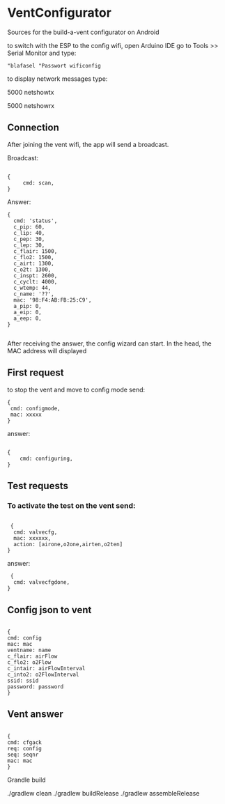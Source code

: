# VentConfigurator

Sources for the build-a-vent configurator on Android

to switch with the ESP to the config wifi, open Arduino IDE go to Tools >> Serial Monitor and type:

```
"blafasel "Passwort wificonfig

```

to display network messages type:

5000 netshowtx

5000 netshowrx

## Connection

After joining the vent wifi, the app will send a broadcast.

Broadcast:

```

{
     cmd: scan,
}

```

Answer:

```
{
  cmd: 'status',
  c_pip: 60,
  c_lip: 40,
  c_pep: 30,
  c_lep: 30,
  c_flair: 1500,
  c_flo2: 1500,
  c_airt: 1300,
  c_o2t: 1300,
  c_inspt: 2600,
  c_cyclt: 4000,
  c_wtemp: 44,
  c_name: '??',
  mac: '98:F4:AB:FB:25:C9',
  a_pip: 0,
  a_eip: 0,
  a_eep: 0,
}


```

After receiving the answer, the config wizard can start. In the head, the MAC address will displayed

## First request

to stop the vent and move to config mode send:

```
{
 cmd: configmode,
 mac: xxxxx
}

```

answer:

```

{
    cmd: configuring,
}

```

## Test requests

### To activate the test on the vent send:

```

 {
  cmd: valvecfg,
  mac: xxxxxx,
  action: [airone,o2one,airten,o2ten]
}

```

answer:

```
 {
  cmd: valvecfgdone,
}

```

## Config json to vent

```

{
cmd: config
mac: mac
ventname: name
c_flair: airFlow
c_flo2: o2Flow
c_intair: airFlowInterval
c_into2: o2FlowInterval
ssid: ssid
password: password
}

```

## Vent answer

```

{
cmd: cfgack
req: config
seq: seqnr
mac: mac
}

```

Grandle build

./gradlew clean
./gradlew buildRelease
./gradlew assembleRelease
